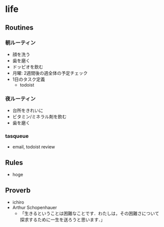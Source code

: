 # life

## Routines

### 朝ルーティン
- 顔を洗う
- 歯を磨く
- ドッピオを飲む
- 月曜: 2週間後の週全体の予定チェック
- 1日のタスク定義
  - todoist

### 夜ルーティン
- 台所をきれいに
- ビタミン/ミネラル剤を飲む
- 歯を磨く

### tasqueue
- email, todoist review

## Rules
- hoge

## Proverb
- ichiro
- Arthur Schopenhauer
  - 「生きるということは困難なことです．わたしは，その困難さについて探求するために一生を送ろうと思います．」
